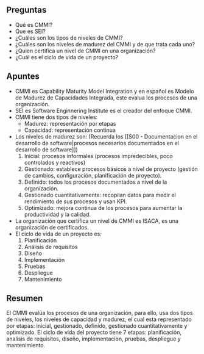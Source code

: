 ## Preguntas

- Qué es CMMI?
- Que es SEI?
- ¿Cuáles son los tipos de niveles de CMMI?
- ¿Cuáles son los niveles de madurez del CMMI y de que trata cada uno?
- ¿Quien certifica un nivel de CMMI en una organización?
- ¿Cuál es el ciclo de vida de un proyecto?

## Apuntes

- CMMI es Capability Maturity Model Integration y en español es Modelo de Madurez de Capacidades Integrada, este evalua los procesos de una organización.
- SEI es Software Enginnering Institute es el creador del enfoque CMMI.
- CMMI tiene dos tipos de niveles:
	- Madurez: representación por etapas
	- Capacidad: representación continua
- Los niveles de madurez son: (Recuerda los [[S00 - Documentacion en el desarrollo de software|procesos necesarios documentados en el desarrollo de software]])
	1. Inicial: procesos informales (procesos impredecibles, poco controlados y reactivos)
	2. Gestionado: establece procesos básicos a nivel de proyecto (gestión de cambios, configuración, planificación de proyecto).
	3. Definido: todos los procesos documentados a nivel de la organización.
	4. Gestionado cuantitativamente: recopilan datos para medir el rendimiento de sus procesos y usan KPI.
	5. Optimizado: mejora continua de los procesos para aumentar la productividad y la calidad.
- La organización que certifica un nivel de CMMI es ISACA, es una organización de certificados. 
- El ciclo de vida de un proyecto es:
	1. Planificación
	2. Análisis de requisitos
	3. Diseño
	4. Implementación
	5. Pruebas
	6. Despliegue
	7. Mantenimiento

## Resumen

El CMMI evalúa los procesos de una organización, para ello, usa dos tipos de niveles, los niveles de capacidad y madurez, el cual esta representado por etapas: inicial, gestionado, definido, gestionado cuantitativamente y optimizado.
El ciclo de vida del proyecto tiene 7 etapas: planificación, analisis de requisitos, diseño, implementacion, pruebas, despliegue y mantenimiento.